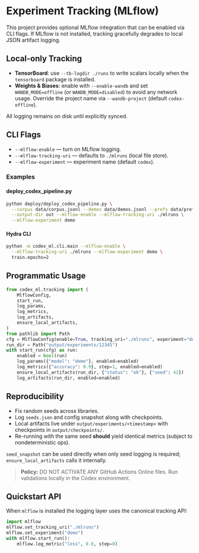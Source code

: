 <!-- BEGIN: CODEX_MLFLOW_DOCS -->

# Experiment Tracking (MLflow)

This project provides optional MLflow integration that can be enabled via CLI flags.
If MLflow is not installed, tracking gracefully degrades to local JSON artifact logging.

## Local-only Tracking

- **TensorBoard**: use `--tb-logdir ./runs` to write scalars locally when the
  `tensorboard` package is installed.
- **Weights & Biases**: enable with `--enable-wandb` and set
  `WANDB_MODE=offline` (or `WANDB_MODE=disabled`) to avoid any network usage.
  Override the project name via `--wandb-project` (default `codex-offline`).

All logging remains on disk until explicitly synced.

## CLI Flags

- `--mlflow-enable` — turn on MLflow logging.
- `--mlflow-tracking-uri` — defaults to `./mlruns` (local file store).
- `--mlflow-experiment` — experiment name (default `codex`).

### Examples

#### deploy_codex_pipeline.py

```bash
python deploy/deploy_codex_pipeline.py \
  --corpus data/corpus.jsonl --demos data/demos.jsonl --prefs data/prefs.jsonl \
  --output-dir out --mlflow-enable --mlflow-tracking-uri ./mlruns \
  --mlflow-experiment demo
```
#### Hydra CLI

```bash
python -m codex_ml.cli.main --mlflow-enable \
  --mlflow-tracking-uri ./mlruns --mlflow-experiment demo \
  train.epochs=2
```
## Programmatic Usage

```python
from codex_ml.tracking import (
    MlflowConfig,
    start_run,
    log_params,
    log_metrics,
    log_artifacts,
    ensure_local_artifacts,
)
from pathlib import Path
cfg = MlflowConfig(enable=True, tracking_uri="./mlruns", experiment="demo")
run_dir = Path("output/experiments/12345")
with start_run(cfg) as run:
    enabled = bool(run)
    log_params({"model": "demo"}, enabled=enabled)
    log_metrics({"accuracy": 0.9}, step=1, enabled=enabled)
    ensure_local_artifacts(run_dir, {"status": "ok"}, {"seed": 42})
    log_artifacts(run_dir, enabled=enabled)
```
## Reproducibility

- Fix random seeds across libraries.
- Log `seeds.json` and config snapshot along with checkpoints.
- Local artifacts live under `output/experiments/<timestamp>` with checkpoints in `output/checkpoints/`.
- Re-running with the same seed **should** yield identical metrics (subject to nondeterministic ops).

`seed_snapshot` can be used directly when only seed logging is required; `ensure_local_artifacts` calls it internally.

> **Policy:** DO NOT ACTIVATE ANY GitHub Actions Online files. Run validations locally in the Codex environment.

## Quickstart API

When `mlflow` is installed the logging layer uses the canonical tracking API:

```python
import mlflow
mlflow.set_tracking_uri("./mlruns")
mlflow.set_experiment("demo")
with mlflow.start_run():
    mlflow.log_metric("loss", 0.0, step=0)
```